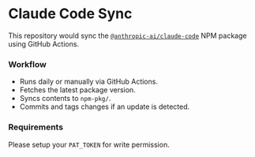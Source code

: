 # Claude Code Sync

This repository would sync the [`@anthropic-ai/claude-code`](https://www.npmjs.com/package/@anthropic-ai/claude-code) NPM package using GitHub Actions.

### Workflow

- Runs daily or manually via GitHub Actions.
- Fetches the latest package version.
- Syncs contents to `npm-pkg/`.
- Commits and tags changes if an update is detected.

### Requirements

Please setup your `PAT_TOKEN` for write permission.

